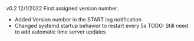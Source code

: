 v0.2 12/1/2022
First assigned version number.
- Added Version number in the START log notification
- Changed systemd startup behavior to restart every 5s
TODO: Still need to add automatic time server updates
